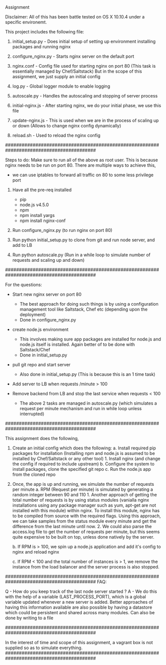 Assignment

Disclaimer:
All of this has been battle tested on OS X 10.10.4 under a specific environemt. 

This project includes the following file:

1. initial_setup.py - Does initial setup of setting up environment
                      installing packages and running nginx
2. configure_nginx.py - Starts nginx server on the default port

3. nginx.conf - Config file used for starting nginx on port 80
                (This task is essentially managed by Chef/Saltstack)
                But in the scope of this assignment, we just supply an initial config

4. log.py - Global logger module to enable logging

5. autoscale.py - Handles the autoscaling and stopping of server process

6. initial-nginx.js - After starting nginx, we do your initial phase, we use this file

7. update-nginx.js - This is used when we are in the process of scaling up or down
                     (Allows to change nginx config dynamically)

8. reload.sh - Used to reload the nginx config

#########################################################################################

Steps to do:
Make sure to run all of the above as root user. 
This is because nginx needs to be run on port 80.
There are multiple ways to achieve this,
  - we can use iptables to forward all traffic on 80 to some less privilege port

1. Have all the pre-req installed
     - pip
     - node.js v4.5.0
     - npm
     - npm install yargs
     - npm install nginx-conf

2. Run configure_nginx.py (to run nginx on port 80)

3. Run python initial_setup.py to clone from git and run node server, and add to LB

4. Run python autoscale.py (Run in a while loop to simulate number of requests and scaling up and down)

#########################################################################################

For the questions:
  - Start new nginx server on port 80
	   - The best approach for doing such things is by using a configuration
       management tool like Saltstack, Chef etc (depending upon the deployment)
     - Done in configure_nginx.py
  - create node.js environment
	   - This involves making sure app packages are installed for node.js and
       node.js itself is installed. Again better of to be done with Saltstack/Chef
     - Done in initial_setup.py
  - pull git repo and start server
     - Also done in initial_setup.py (This is because this is an 1 time task)

  - Add server to LB when requests /minute > 100
  - Remove backend from LB and stop the last service when requests < 100
      - The above 2 tasks are managed in autoscale.py (which simulates a request
        per minute mechanism and run in while loop unless interrupted)

#########################################################################################

This assignment does the following,

1. Create an initial config which does the following:
    a. Install required pip packages for installation (Installing npm and node.js
        is assumed to be installed by Chef/Saltstack or any other tool)
        1. Install nginx (and change the config if required to include upstream)
    b. Configure the system to install packages, clone the specified git repo
    c. Run the node.js app from the cloned repo

2. Once, the app is up and running, we simulate the number of requests per minute
    a. RPM (Request per minute) is simulated by generating a random integer between 90 and 110
        1. Another approach of getting the total number of requests is by using status modules (vanialla nginx
           installations using any package manager such as yum, apt-get are not installed with this module) within nginx.
           To install this module, nginx has to be  compiled from source with the required flags.
           Using this approach, we can take samples from the status module every minute and get the difference
           from the last minute until now.
        2. We could also parse the access.log file to get the number of requests per minute, but this seems quite
           expensive to be built on top, unless done natively by the server.

    b. If RPM is > 100, we spin up a node.js application and add it's config to nginx and reload nginx

    c. If RPM < 100 and the total number of instances is > 1, we remove the instance from the load balancer
       and the server process is also stopped.

#########################################################################################
FAQ:

Q - How do you keep track of the last node server started ?
A - We do this with the help of a variable (LAST_PROCESS_PORT), which is a global variable
    updated whenever a new server is added. Better approaches of having this information available
    are also possible by having a datastore which could be persistent and shared across many modules.
    Can also be done by writing to a file


#########################################################################################

In the interest of time and scope of this assignment, a vagrant box is not supplied
so as to simulate everything.
#########################################################################################
